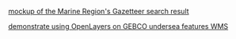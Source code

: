 [mockup of the Marine Region's Gazetteer search result](http://jccartwright.github.io/sandbox/marineregions)

[demonstrate using OpenLayers on GEBCO undersea features WMS](http://jccartwright.github.io/sandbox/marineregions/sample.html)
